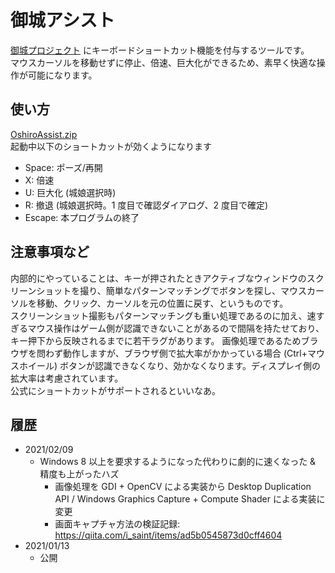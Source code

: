 # 御城アシスト
[御城プロジェクト](https://oshirore-dmmgames.com/) にキーボードショートカット機能を付与するツールです。  
マウスカーソルを移動せずに停止、倍速、巨大化ができるため、素早く快適な操作が可能になります。

## 使い方
[OshiroAssist.zip](https://github.com/i-saint/OshiroAssist/releases/download/20210209/OshiroAssist.zip)  
起動中以下のショートカットが効くようになります
- Space: ポーズ/再開
- X: 倍速
- U: 巨大化 (城娘選択時)
- R: 撤退 (城娘選択時。1 度目で確認ダイアログ、2 度目で確定)
- Escape: 本プログラムの終了

## 注意事項など
内部的にやっていることは、キーが押されたときアクティブなウィンドウのスクリーンショットを撮り、簡単なパターンマッチングでボタンを探し、マウスカーソルを移動、クリック、カーソルを元の位置に戻す、というものです。  
スクリーンショット撮影もパターンマッチングも重い処理であるのに加え、速すぎるマウス操作はゲーム側が認識できないことがあるので間隔を持たせており、キー押下から反映されるまでに若干ラグがあります。
画像処理であるためブラウザを問わず動作しますが、ブラウザ側で拡大率がかかっている場合 (Ctrl+マウスホイール) ボタンが認識できなくなり、効かなくなります。ディスプレイ側の拡大率は考慮されています。  
公式にショートカットがサポートされるといいなあ。

## 履歴
- 2021/02/09
  - Windows 8 以上を要求するようになった代わりに劇的に速くなった & 精度も上がったハズ
    - 画像処理を GDI + OpenCV による実装から Desktop Duplication API / Windows Graphics Capture + Compute Shader による実装に変更
    - 画面キャプチャ方法の検証記録: https://qiita.com/i_saint/items/ad5b0545873d0cff4604
- 2021/01/13
  - 公開